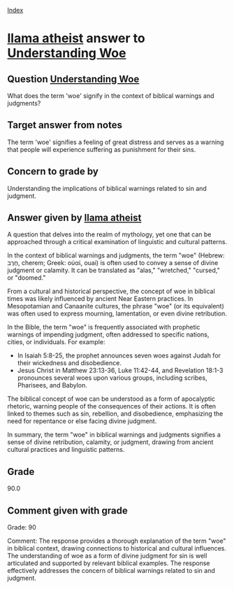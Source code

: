 
[Index](../../index.md)
# [llama atheist](../../answering_models/llama_atheist.md) answer to [Understanding Woe](../../questions/Understanding_Woe.md)

## Question [Understanding Woe](../../questions/Understanding_Woe.md)
What does the term 'woe' signify in the context of biblical warnings and judgments?

## Target answer from notes
The term 'woe' signifies a feeling of great distress and serves as a warning that people will experience suffering as punishment for their sins.

## Concern to grade by
Understanding the implications of biblical warnings related to sin and judgment.

## Answer given by [llama atheist](../../answering_models/llama_atheist.md)
A question that delves into the realm of mythology, yet one that can be approached through a critical examination of linguistic and cultural patterns.

In the context of biblical warnings and judgments, the term "woe" (Hebrew: חֶרֶב, cherem; Greek: οὐαί, ouai) is often used to convey a sense of divine judgment or calamity. It can be translated as "alas," "wretched," "cursed," or "doomed."

From a cultural and historical perspective, the concept of woe in biblical times was likely influenced by ancient Near Eastern practices. In Mesopotamian and Canaanite cultures, the phrase "woe" (or its equivalent) was often used to express mourning, lamentation, or even divine retribution.

In the Bible, the term "woe" is frequently associated with prophetic warnings of impending judgment, often addressed to specific nations, cities, or individuals. For example:

* In Isaiah 5:8-25, the prophet announces seven woes against Judah for their wickedness and disobedience.
* Jesus Christ in Matthew 23:13-36, Luke 11:42-44, and Revelation 18:1-3 pronounces several woes upon various groups, including scribes, Pharisees, and Babylon.

The biblical concept of woe can be understood as a form of apocalyptic rhetoric, warning people of the consequences of their actions. It is often linked to themes such as sin, rebellion, and disobedience, emphasizing the need for repentance or else facing divine judgment.

In summary, the term "woe" in biblical warnings and judgments signifies a sense of divine retribution, calamity, or judgment, drawing from ancient cultural practices and linguistic patterns.

## Grade
90.0

## Comment given with grade
Grade: 90

Comment: The response provides a thorough explanation of the term "woe" in biblical context, drawing connections to historical and cultural influences. The understanding of woe as a form of divine judgment for sin is well articulated and supported by relevant biblical examples. The response effectively addresses the concern of biblical warnings related to sin and judgment.
